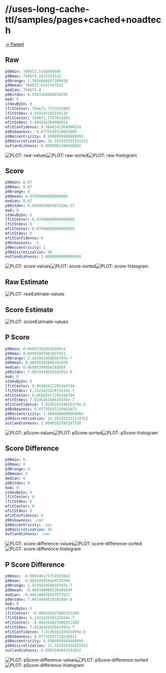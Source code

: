 
# //uses-long-cache-ttl/samples/pages+cached+noadtech

[→ Parent](../..)


## Raw


```yaml
p90min: 784672.5166666666
p90max: 784674.2833333333
p90range: 1.7666666667209938
p90mean: 784673.6161347512
median: 784673.4
p90stdev: 0.5103100858634595
mad: 0
stdevBySn: 0
lfitCenter: 784671.7737833803
lfitStdev: 4.543347185539118
mfitCenter: 784671.7737833803
mfitStdev: 5.694241264098554
mfitConfidence: 0.5694241264098554
p90skewness: -0.0775549324692889
p90eccentricity: 0.9999999999999991
p90discretization: 31.333333333333332
outlandishness: 0.9999901106436802

```

![PLOT: raw-values](./raw/values.svg)![PLOT: raw-sorted](./raw/sorted.svg)![PLOT: raw-histogram](./raw/histogram.svg)
## Score


```yaml
p90min: 0.07
p90max: 0.07
p90range: 0
p90mean: 0.07000000000000008
median: 0.07
p90stdev: 6.938893903907228e-17
mad: 0
stdevBySn: 0
lfitCenter: 0.07000000000000009
lfitStdev: 0
mfitCenter: 0.07000000000000009
mfitStdev: 0
mfitConfidence: 0
p90skewness: -1
p90eccentricity: 1
p90discretization: 94
outlandishness: 1.0000000000000004

```

![PLOT: score-values](./score/values.svg)![PLOT: score-sorted](./score/sorted.svg)![PLOT: score-histogram](./score/histogram.svg)
## Raw Estimate

![PLOT: rawEstimate-values](./rawEstimate/values.svg)
## Score Estimate

![PLOT: scoreEstimate-values](./scoreEstimate/values.svg)
## P Score


```yaml
p90min: 0.06565382824508414
p90max: 0.06565407083927921
p90range: 2.425941950656707e-7
p90mean: 0.06565391986301058
median: 0.06565394954202658
p90stdev: 7.007444951434201e-8
mad: 0
stdevBySn: 0
lfitCenter: 0.06565417299164794
lfitStdev: 6.242342557071518e-7
mfitCenter: 0.06565417299164794
mfitStdev: 7.823616184616378e-7
mfitConfidence: 7.823616184616379e-8
p90skewness: 0.07755837125662673
p90eccentricity: 1.0000000000000004
p90discretization: 31.333333333333332
outlandishness: 1.0000162395147338

```

![PLOT: pScore-values](./pScore/values.svg)![PLOT: pScore-sorted](./pScore/sorted.svg)![PLOT: pScore-histogram](./pScore/histogram.svg)
## Score Difference


```yaml
p90min: 0
p90max: 0
p90range: 0
p90mean: 0
median: 0
p90stdev: 0
mad: 0
stdevBySn: 0
lfitCenter: 0
lfitStdev: 0
mfitCenter: 0
mfitStdev: 0
mfitConfidence: 0
p90skewness: .nan
p90eccentricity: .nan
p90discretization: 94
outlandishness: .nan

```

![PLOT: score-difference-values](./score-difference/values.svg)![PLOT: score-difference-sorted](./score-difference/sorted.svg)![PLOT: score-difference-histogram](./score-difference/histogram.svg)
## P Score Difference


```yaml
p90min: -0.004346171754915862
p90max: -0.004345929160720796
p90range: 2.425941950656707e-7
p90mean: -0.004346080136989434
median: -0.004346050457973427
p90stdev: 7.007444951434208e-8
mad: 0
stdevBySn: 0
lfitCenter: -0.004345827008352109
lfitStdev: 6.242342556533038e-7
mfitCenter: -0.004345827008352109
mfitStdev: 7.823616183941493e-7
mfitConfidence: 7.823616183941493e-8
p90skewness: 0.07755837118236013
p90eccentricity: 0.9999999999999994
p90discretization: 31.333333333333332
outlandishness: 0.9997546943343032

```

![PLOT: pScore-difference-values](./pScore-difference/values.svg)![PLOT: pScore-difference-sorted](./pScore-difference/sorted.svg)![PLOT: pScore-difference-histogram](./pScore-difference/histogram.svg)